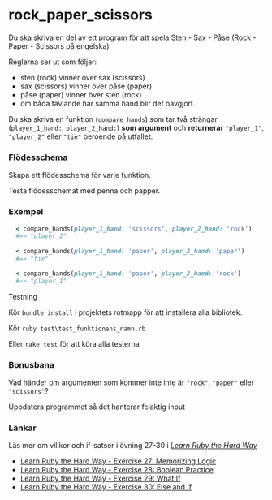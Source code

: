 # rock_paper_scissors

Du ska skriva en del av ett program för att spela Sten - Sax - Påse (Rock - Paper - Scissors på engelska)

Reglerna ser ut som följer:

* sten (rock) vinner över sax (scissors)
* sax (scissors) vinner över påse (paper)
* påse (paper) vinner över sten (rock)
* om båda tävlande har samma hand blir det oavgjort.

Du ska skriva en funktion (`compare_hands`) som tar två strängar (`player_1_hand:`, `player_2_hand:`) **som argument** och **returnerar** `"player_1"`, `"player_2"` eller `"tie"` beroende på utfallet.

### Flödesschema ###

Skapa ett flödesschema för varje funktion.

Testa flödesschemat med penna och papper.

### Exempel ###

```ruby
  < compare_hands(player_1_hand: 'scissors', player_2_hand: 'rock')
  #=> "player_2"
  
  < compare_hands(player_1_hand: 'paper', player_2_hand: 'paper')
  #=> "tie"

  < compare_hands(player_1_hand: 'paper', player_2_hand: 'rock')
  #=> "player_1"
```

Testning

Kör `bundle install` i projektets rotmapp för att installera alla bibliotek.

Kör `ruby test\test_funktionens_namn.rb`

Eller `rake test` för att köra alla testerna

### Bonusbana ###

Vad händer om argumenten som kommer inte inte är `"rock"`, `"paper"` eller `"scissors"`?

Uppdatera programmet så det hanterar felaktig input

### Länkar ###

Läs mer om villkor och if-satser i övning 27-30 i [*Learn Ruby the Hard Way*](http://ruby.learncodethehardway.org/book)

* [Learn Ruby the Hard Way - Exercise 27: Memorizing Logic](http://ruby.learncodethehardway.org/book/ex27.html)
* [Learn Ruby the Hard Way - Exercise 28: Boolean Practice](http://ruby.learncodethehardway.org/book/ex28.html)
* [Learn Ruby the Hard Way - Exercise 29: What If](http://ruby.learncodethehardway.org/book/ex29.html)
* [Learn Ruby the Hard Way - Exercise 30: Else and If](http://ruby.learncodethehardway.org/book/ex30.html)
